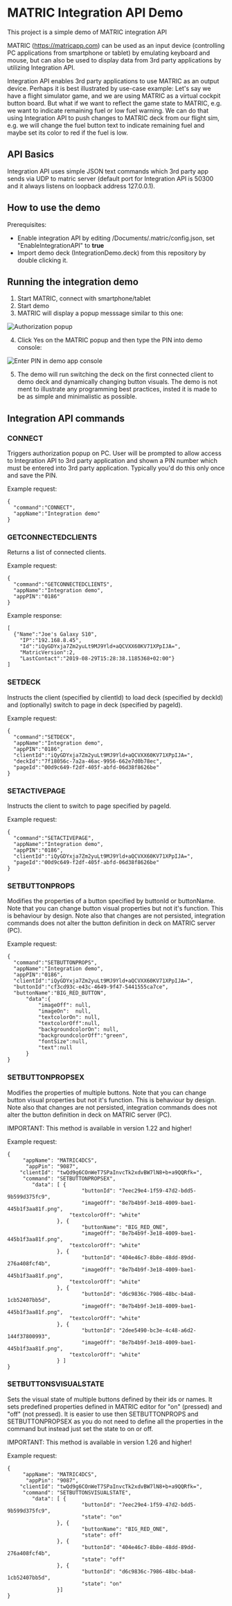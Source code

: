 # MATRIC Integration API Demo
This project is a simple demo of MATRIC integration API

MATRIC (https://matricapp.com) can be used as an input device (controlling PC applications from smartphone or tablet) by emulating keyboard and mouse, but can also be used to display data from 3rd party applications by utilizing Integration API.

Integration API enables 3rd party applications to use MATRIC as an output device. Perhaps it is best illustrated by use-case example:
Let's say we have a flight simulator game, and we are using MATRIC as a virtual cockpit button board. But what if we want to reflect the game state to MATRIC, e.g. we want to indicate remaining fuel or low fuel warning. We can do that using Integration API to push changes to MATRIC deck from our flight sim, e.g. we will change the fuel button text to indicate remaining  fuel and maybe set its color to red if the fuel is low.

## API Basics

Integration API uses simple JSON text commands which 3rd party app sends via UDP to matric server (default port for Integration API is 50300 and it always listens on loopback address 127.0.0.1).

## How to use the demo
Prerequisites:
- Enable integration API by editing <Your user profile folder>/Documents/.matric/config.json, set "EnableIntegrationAPI" to **true**
- Import demo deck (IntegrationDemo.deck) from this repository by double clicking it.
  
## Running the integration demo
1) Start MATRIC, connect with smartphone/tablet
2) Start demo
3) MATRIC will display a popup messsage similar to this one:

![Authorization popup](/res/authorize-app-popup.png)

4) Click Yes on the MATRIC popup and then type the PIN into demo console:

![Enter PIN in demo app console](/res/demo-enter-pin.png)

5) The demo will run switching the deck on the first connected client to demo deck and dynamically changing button visuals. The demo is not ment to illustrate any programming best practices, insted it is made to be as simple and minimalistic as possible.

## Integration API commands

### CONNECT

Triggers authorization popup on PC. User will be prompted to allow access to Integration API to 3rd party application and shown a PIN number which must be entered into 3rd party application. Typically you'd do this only once and save the PIN.

Example request:

```
{
  "command":"CONNECT",
  "appName":"Integration demo"
}
```

### GETCONNECTEDCLIENTS

Returns a list of connected clients.

Example request:

```
{
  "command":"GETCONNECTEDCLIENTS",
  "appName":"Integration demo",
  "appPIN":"0186"
}
```

Example response:

```
[
  {"Name":"Joe's Galaxy S10",
    "IP":"192.168.8.45",
    "Id":"iQyGDYxja7Zm2yuLt9MJ9Yld+aQCVXX60KV71XPpIJA=",
    "MatricVersion":2,
    "LastContact":"2019-08-29T15:28:38.1185368+02:00"}
]
```

### SETDECK

Instructs the client (specified by clientId) to load deck (specified by deckId) and (optionally) switch to page in deck (specified by pageId).

Example request:

```
{
  "command":"SETDECK", 
  "appName":"Integration demo", 
  "appPIN":"0186", 
  "clientId":"iQyGDYxja7Zm2yuLt9MJ9Yld+aQCVXX60KV71XPpIJA=", 
  "deckId":"7f18056c-7a2a-46ac-9956-662e7d0b78ec",
  "pageId":"00d9c649-f2df-405f-abfd-06d38f8626be"
}
```

### SETACTIVEPAGE

Instructs the client to switch to page specified by pageId.

Example request:

```
{
  "command":"SETACTIVEPAGE", 
  "appName":"Integration demo", 
  "appPIN":"0186", 
  "clientId":"iQyGDYxja7Zm2yuLt9MJ9Yld+aQCVXX60KV71XPpIJA=", 
  "pageId":"00d9c649-f2df-405f-abfd-06d38f8626be"
}
```

### SETBUTTONPROPS
Modifies the properties of a button specified by buttonId or buttonName. Note that you can change button visual properties but not it's function. This is behaviour by design. Note also that changes are not persisted, integration commands does not alter the button definition in deck on MATRIC server (PC).

Example request:

```
{
  "command":"SETBUTTONPROPS", 
  "appName":"Integration demo", 
  "appPIN":"0186", 
  "clientId":"iQyGDYxja7Zm2yuLt9MJ9Yld+aQCVXX60KV71XPpIJA=", 
  "buttonId":"cf3cd93c-e43c-4649-9f47-5441555ca7ce",
  "buttonName":"BIG_RED_BUTTON",
      "data":{
          "imageOff": null, 
          "imageOn":  null, 
          "textcolorOn": null, 
          "textcolorOff":null, 
          "backgroundcolorOn": null, 
          "backgroundcolorOff":"green", 
          "fontSize":null,
          "text":null
      }
}
```

### SETBUTTONPROPSEX
Modifies the properties of multiple buttons. Note that you can change button visual properties but not it's function. This is behaviour by design. Note also that changes are not persisted, integration commands does not alter the button definition in deck on MATRIC server (PC).

IMPORTANT: This method is available in version 1.22 and higher!

Example request:
```
{
     "appName": "MATRIC4DCS",
      "appPin": "9087",
    "clientId": "twQd9g6COnWeT7SPaInvcTk2xdvBW7lN8+b+a9QQRfk=",
     "command": "SETBUTTONPROPSEX",
        "data": [ {
                        "buttonId": "7eec29e4-1f59-47d2-bdd5-9b599d375fc9",
                        "imageOff": "8e7b4b9f-3e18-4009-bae1-445b1f3aa81f.png",
                    "textcolorOff": "white"
                }, {
                        "buttonName": "BIG_RED_ONE",
                        "imageOff": "8e7b4b9f-3e18-4009-bae1-445b1f3aa81f.png",
                    "textcolorOff": "white"
                }, {
                        "buttonId": "404e46c7-8b8e-48dd-89dd-276a408fcf4b",
                        "imageOff": "8e7b4b9f-3e18-4009-bae1-445b1f3aa81f.png",
                    "textcolorOff": "white"
                }, {
                        "buttonId": "d6c9836c-7986-48bc-b4a8-1cb52407bb5d",
                        "imageOff": "8e7b4b9f-3e18-4009-bae1-445b1f3aa81f.png",
                    "textcolorOff": "white"
                }, {
                        "buttonId": "2dee5490-bc3e-4c48-a6d2-144f37800993",
                        "imageOff": "8e7b4b9f-3e18-4009-bae1-445b1f3aa81f.png",
                    "textcolorOff": "white"
                } ]
}
```

### SETBUTTONSVISUALSTATE
Sets the visual state of multiple buttons defined by their ids or names. It sets predefined properties defined in MATRIC editor for "on" (pressed) and "off" (not pressed). It is easier to use then SETBUTTONPROPS and SETBUTTONPROPSEX as you do not need to define all the properties in the command but instead just set the state to on or off.

IMPORTANT: This method is available in version 1.26 and higher!

Example request:
```
{
     "appName": "MATRIC4DCS",
      "appPin": "9087",
    "clientId": "twQd9g6COnWeT7SPaInvcTk2xdvBW7lN8+b+a9QQRfk=",
     "command": "SETBUTTONSVISUALSTATE",
        "data": [ {
                        "buttonId": "7eec29e4-1f59-47d2-bdd5-9b599d375fc9",
                        "state": "on"
                }, {
                        "buttonName": "BIG_RED_ONE",
                        "state": off"
                }, {
                        "buttonId": "404e46c7-8b8e-48dd-89dd-276a408fcf4b",
                        "state": "off"
                }, {
                        "buttonId": "d6c9836c-7986-48bc-b4a8-1cb52407bb5d",
                        "state": "on"
                }]
}

```
